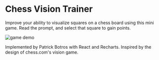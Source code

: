 # Chess Vision Trainer
Improve your ability to visualize squares on a chess board using this mini game. Read the prompt, and select that square to gain points.

![game demo](demo.gif)

Implemented by Patrick Botros with React and Recharts. Inspired by the design of chess.com's vision game. 